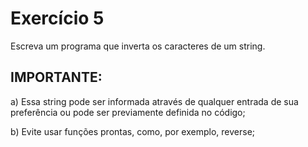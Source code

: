 # Exercício 5

Escreva um programa que inverta os caracteres de um string.

## IMPORTANTE:

a) Essa string pode ser informada através de qualquer entrada de sua preferência ou pode ser previamente definida no código;

b) Evite usar funções prontas, como, por exemplo, reverse;
